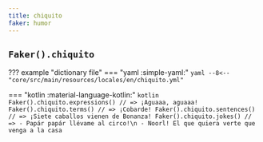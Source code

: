 ```yaml
---
title: chiquito
faker: humor
---
```


## `Faker().chiquito`

??? example "dictionary file"
    === "yaml :simple-yaml:"
        ```yaml
        --8<-- "core/src/main/resources/locales/en/chiquito.yml"
        ```

=== "kotlin :material-language-kotlin:"
    ```kotlin
    Faker().chiquito.expressions() // => ¡Aguaaa, aguaaa!
    Faker().chiquito.terms() // => ¡Cobarde!
    Faker().chiquito.sentences() // => ¡Siete caballos vienen de Bonanza!
    Faker().chiquito.jokes() // => - Papár papár llévame al circo!\n
                                   - Noorl! El que quiera verte que venga a la casa
    ```
